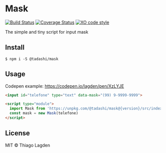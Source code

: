 # Mask

[![Build Status][ci-img]][ci]
[![Coverage Status][coveralls-img]][coveralls]
[![XO code style][xo-img]][xo]

[ci-img]:        https://github.com/lagden/mask/workflows/Node.js%20CI/badge.svg
[ci]:            https://github.com/lagden/mask/actions?query=workflow%3A%22Node.js+CI%22
[coveralls-img]: https://coveralls.io/repos/github/lagden/mask/badge.svg?branch=master
[coveralls]:     https://coveralls.io/github/lagden/mask?branch=master
[xo-img]:        https://img.shields.io/badge/code_style-XO-5ed9c7.svg
[xo]:            https://github.com/sindresorhus/xo


The simple and tiny script for input mask


## Install

```
$ npm i -S @tadashi/mask
```


## Usage

Codepen example: https://codepen.io/lagden/pen/XzLYJE

```html
<input id="telefone" type="text" data-mask="(99) 9-9999-9999">

<script type="module">
  import Mask from 'https://unpkg.com/@tadashi/mask@{version}/src/index.js'
  const mask = new Mask(telefone)
</script>
```


## License

MIT © Thiago Lagden
